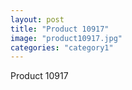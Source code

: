 ```yaml
---
layout: post
title: "Product 10917"
image: "product10917.jpg"
categories: "category1"
---
```

Product 10917

